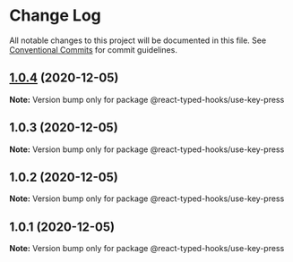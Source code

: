 # Change Log

All notable changes to this project will be documented in this file.
See [Conventional Commits](https://conventionalcommits.org) for commit guidelines.

## [1.0.4](https://github.com/react-typed-hooks/react-typed-hooks/compare/@react-typed-hooks/use-key-press@1.0.3...@react-typed-hooks/use-key-press@1.0.4) (2020-12-05)

**Note:** Version bump only for package @react-typed-hooks/use-key-press





## 1.0.3 (2020-12-05)

**Note:** Version bump only for package @react-typed-hooks/use-key-press





## 1.0.2 (2020-12-05)

**Note:** Version bump only for package @react-typed-hooks/use-key-press





## 1.0.1 (2020-12-05)

**Note:** Version bump only for package @react-typed-hooks/use-key-press

